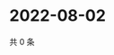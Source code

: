 # 2022-08-02

共 0 条

<!-- BEGIN WEIBO -->
<!-- 最后更新时间 Tue Aug 02 2022 03:12:25 GMT+0800 (China Standard Time) -->

<!-- END WEIBO -->
